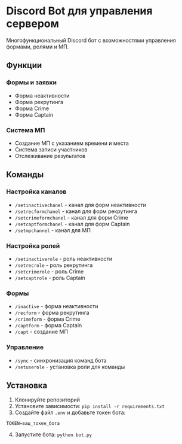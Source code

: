# Discord Bot для управления сервером

Многофункциональный Discord бот с возможностями управления формами, ролями и МП.

## Функции

### Формы и заявки
- Форма неактивности
- Форма рекрутинга
- Форма Crime
- Форма Captain

### Система МП
- Создание МП с указанием времени и места
- Система записи участников
- Отслеживание результатов

## Команды

### Настройка каналов
- `/setinactivechanel` - канал для форм неактивности
- `/setrecformchanel` - канал для форм рекрутинга
- `/setcrimeformchanel` - канал для форм Crime
- `/setcaptformchanel` - канал для форм Captain
- `/setmpchannel` - канал для МП

### Настройка ролей
- `/setinactiverole` - роль неактивности
- `/setrecrole` - роль рекрутинга
- `/setcrimerole` - роль Crime
- `/setcaptrole` - роль Captain

### Формы
- `/inactive` - форма неактивности
- `/recform` - форма рекрутинга
- `/crimeform` - форма Crime
- `/captform` - форма Captain
- `/capt` - создание МП

### Управление
- `/sync` - синхронизация команд бота
- `/setuserole` - установка роли для команды

## Установка

1. Клонируйте репозиторий
2. Установите зависимости: `pip install -r requirements.txt`
3. Создайте файл `.env` и добавьте токен бота:
```
TOKEN=ваш_токен_бота
```
4. Запустите бота: `python bot.py`
